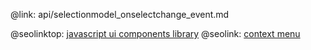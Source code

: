 @link: api/selectionmodel_onselectchange_event.md

@seolinktop: [javascript ui components library](https://webix.com)
@seolink: [context menu](https://webix.com/widget/contextmenu/)